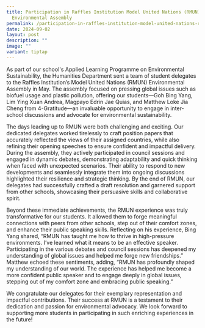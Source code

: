 ```yaml
---
title: Participation in Raffles Institution Model United Nations (RMUN)
  Environmental Assembly
permalink: /participation-in-raffles-institution-model-united-nations-rmun-environmental-assembly/
date: 2024-09-02
layout: post
description: ""
image: ""
variant: tiptap
---
```

<p>As part of our school's Applied Learning Programme on Environmental Sustainability,
the Humanities Department sent a team of student delegates to the Raffles
Institution’s Model United Nations (RMUN) Environmental Assembly in May.
The assembly focused on pressing global issues such as biofuel usage and
plastic pollution, offering our students—Goh Bing Yang, Lim Ying Xuan Andrea,
Magpayo Edrin Jae Quias, and Matthew Loke Jia Cheng from 4-Gratitude—an
invaluable opportunity to engage in inter-school discussions and advocate
for environmental sustainability.</p>
<p>The days leading up to RMUN were both challenging and exciting. Our dedicated
delegates worked tirelessly to craft position papers that accurately reflected
the views of their assigned countries, while also refining their opening
speeches to ensure confident and impactful delivery. During the assembly,
they actively participated in council sessions and engaged in dynamic debates,
demonstrating adaptability and quick thinking when faced with unexpected
scenarios. Their ability to respond to new developments and seamlessly
integrate them into ongoing discussions highlighted their resilience and
strategic thinking. By the end of RMUN, our delegates had successfully
crafted a draft resolution and garnered support from other schools, showcasing
their persuasive skills and collaborative spirit.</p>
<p>Beyond these immediate achievements, the RMUN experience was truly transformative
for our students. It allowed them to forge meaningful connections with
peers from other schools, step out of their comfort zones, and enhance
their public speaking skills. Reflecting on his experience, Bing Yang shared,
“RMUN has taught me how to thrive in high-pressure environments. I’ve learned
what it means to be an effective speaker. Participating in the various
debates and council sessions has deepened my understanding of global issues
and helped me forge new friendships.” Matthew echoed these sentiments,
adding, “RMUN has profoundly shaped my understanding of our world. The
experience has helped me become a more confident public speaker and to
engage deeply in global issues, stepping out of my comfort zone and embracing
public speaking.”</p>
<p>We congratulate our delegates for their exemplary representation and impactful
contributions. Their success at RMUN is a testament to their dedication
and passion for environmental advocacy. We look forward to supporting more
students in participating in such enriching experiences in the future!</p>